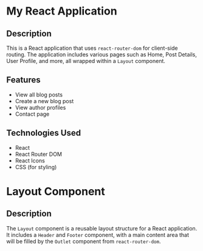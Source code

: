 # My React Application

## Description
This is a React application that uses `react-router-dom` for client-side routing. The application includes various pages such as Home, Post Details, User Profile, and more, all wrapped within a `Layout` component.




## Features

- View all blog posts
- Create a new blog post
- View author profiles
- Contact page

## Technologies Used

- React
- React Router DOM
- React Icons
- CSS (for styling)


# Layout Component

## Description
The `Layout` component is a reusable layout structure for a React application. It includes a `Header` and `Footer` component, with a main content area that will be filled by the `Outlet` component from `react-router-dom`.



